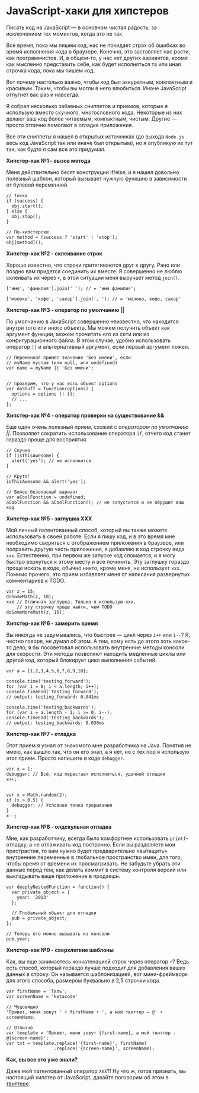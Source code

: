 # JavaScript-хаки для хипстеров

Писать код на JavaScript — в основном чистая радость, за исключением тех 
моментов, когда это не так.

Все время, пока мы пишем код, нас не покидает страх об ошибках во время
исполнения кода в браузере. Конечно, это заставляет нас расти, как 
программистов. И, в общем-то, у нас нет других вариантов, кроме как мысленно 
представить себе, как будет исполняться та или иная строчка кода, пока мы пишем код.

Вот почему настолько важно, чтобы код был аккуратным, компактным и красивым.
Таким, чтобы вы могли в него влюбиться. Иначе JavaScript отпугнет вас раз и 
навсегда.

Я собрал несколько забавных сниппетов и приемов, которые я использую вместо 
скучного, многословного кода. Некоторые из них делают ваш код более 
читаемым, компактным, чистым. Другие — просто отлично помогают в отладке 
приложения.

Все эти сниппеты я нашел в открытых источниках (до выхода `Node.js` весь код 
JavaScript так или иначе был открытым), но я опубликую их тут так, как будто я 
сам все это придумал.

**Хипстер-хак №1 - вызов метода**

Меня действительно бесят конструкции if/else, и я нашел довольно полезный 
шаблон, который вызывает нужную функцию в зависимости от булевой переменной.

    // Тоска
    if (success) {
      obj.start();
    } else {
      obj.stop();
    }

    // По-хипстерски
    var method = (success ? 'start' : 'stop');
    obj[method]();

**Хипстер-хак №2 - склеивание строк**

Хорошо известно, что строки притягиваются друг к другу. Рано или поздно вам
придется соединить их вместе. Я совершенно не люблю склеивать их через `+`, в 
этой ситуации меня выручает метод `join()`.

    ['имя', 'фамилия'].join(' '); // = 'имя фамилия';

    ['молоко', 'кофе', 'сахар'].join(', '); // = 'молоко, кофе, сахар'


**Хипстер-хак №3 - оператор по умолчанию ||**

По умолчанию в JavaScript совершенно неизвестно, что находится внутри того или 
иного объекта. Мы можем получить объект как аргумент функции, можем прочитать 
его из сети или из конфигурационного файла. В этом случае, удобно использовать 
оператор `||` и альтернативный аргумент, если первый аргумент ложен.

    // Переменная примет значение 'Без имени', если 
    // myName пустая (или null, или undefined)
    var name = myName || 'Без имени';


    // проверим, что у нас есть объект options
    var doStuff = function(options) {
      options = options || {};
      // ...
    };

**Хипстер-хак №4 - оператор проверки на существование &&**

Еще один очень полезный прием, схожий с *оператором по умолчанию ||*. 
Позволяет сократить использование оператора `if`, отчего код станет 
гораздо проще для восприятия.

    // Скучно
    if (isThisAwesome) {
      alert('yes'); // не исполнится
    }

    // Круто!
    isThisAwesome && alert('yes');

    // Более безопасный вариант
    var aCoolFunction = undefined;
    aCoolFunction && aCoolFunction(); // не запустится и не обрушит ваш код


**Хипстер-хак №5 - заглушка XXX**

Мой личный патентованный способ, который вы также можете использовать в своей 
работе. Если я пишу код, и в это время мне необходимо свериться с отображением 
приложения в браузере, или поправить другую часть приложения, я добавляю в код 
строчку вида `xxx`. 
Естественно, при первом же запуске код сломается, и я могу быстро вернуться
к этому месту и все починить. Эту заглушку гораздо проще искать в коде, обычно 
никто, кроме меня, не использует `xxx`. Помимо прочего, это прием избавляет 
меня от написания развернутых комментариев к TODO.

    var z = 15;
    doSomeMath(z, 10);
    xxx // Отличная заглушка. Только я использую xxx,  
        // эту строчку проще найти, чем TODO
    doSomeMoreMath(z, 15);

**Хипстер-хак №6 - замерить время**

Вы никогда не задумывались, что быстрее — цикл через `i++` или `i--`?
Я, честно говоря, не думал об этом. А тем, кому есть до этого хоть какое-то 
дело, я бы посоветовал использовать внутренние методы консоли для скорости. 
Эти методы позволяют находить медленные циклы или другой код, который 
блокирует цикл выполнения событий.

    var a = [1,2,3,4,5,6,7,8,9,10];

    console.time('testing_forward');
    for (var i = 0; i < a.length; i++);
    console.timeEnd('testing_forward');
    // output: testing_forward: 0.041ms

    console.time('testing_backwards');
    for (var i = a.length - 1; i >= 0; i--);
    console.timeEnd('testing_backwards');
    // output: testing_backwards: 0.030ms

**Хипстер-хак №7 - отладка**

Этот прием я узнал от знакомого мне разработчика на Java. Понятия не имею, как 
вышло так, что он его знал, а я нет, но с тех пор я использую этот прием. 
Просто напишите в коде `debugger`.

    var x = 1;
    debugger; // Всё, код перестает исполняться, удачной отладки
    x++;


    var x = Math.random(2);
    if (x > 0.5) {
      debugger; // Условная точка прерывания
    }
    x--;

**Хипстер-хак №8 - олдскульная отладка**

Мне, как разработчику, всегда было комфортнее использовать `printf`-отладку, а 
не отлаживать код построчно. Если вы разделяете мои пристрастия, то вам нужно 
будет предварительно «вытащить» внутренние переменные в глобальное 
пространство имен, для того, чтобы время от времени их просматривать. Не 
забудьте убрать эти данные перед тем, как делать коммит в систему контроля 
версий или выкладывать ваше приложение в продакшн.

    var deeplyNestedFunction = function() {
      var private_object = {
        year: '2013'
      };

      // Глобальный объект для отладки
      pub = private_object;
    };

    // Теперь его можно вызывать из консоли
    pub.year;

**Хипстер-хак №9 - сверхлегкие шаблоны**

Как, вы еще занимаетесь конкатенацией строк через оператор `+`? Ведь есть 
способ, который гораздо лучше  подходит для добавления ваших данных в строку. 
Он называется шаблонизацией, вот мини-фреймворк для этого способа, размером 
буквально в 2,5 строчки кода.

    var firstName = 'Таль';
    var screenName = 'ketacode'

    // Чудовищно
    'Привет, меня зовут ' + firstName + ', а мой твиттер — @' + screenName;

    // Отлично
    var template = 'Привет, меня зовут {first-name}, а мой твиттер - @{screen-name}';
    var txt = template.replace('{first-name}', firstName)
                      .replace('{screen-name}', screenName);

**Как, вы все это уже знали?**

Даже мой патентованный оператор `XXX`?! Ну что ж, готов признать, вы настоящий 
хипстер от JavaScript, давайте поговорим об этом в [твиттере][11].

 [11]: http://www.twitter.com/ketacode
